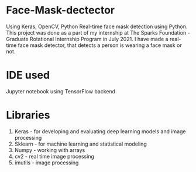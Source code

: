 # Face-Mask-dectector
Using Keras, OpenCV, Python
Real-time face mask detection using Python. This project was done as a part of my internship at The Sparks Foundation - Graduate Rotational Internship Program in July 2021. I have made a real-time face mask detector, that detects a person is wearing a face mask or not.

# IDE used
Jupyter notebook using TensorFlow backend

# Libraries
1. Keras - for developing and evaluating deep learning models and image processing
2. Sklearn - for machine learning and statistical modeling
3. Numpy - working with arrays
4. cv2 - real time image processing
5. imutils - image processing
